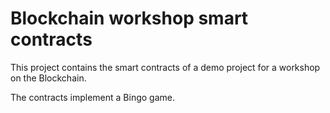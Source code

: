 # Blockchain workshop smart contracts

This project contains the smart contracts of a demo project for a workshop on the Blockchain.

The contracts implement a Bingo game.
